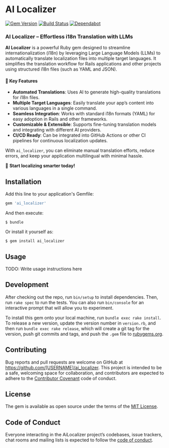 # AI Localizer
[![Gem Version](https://badge.fury.io/rb/ai_localizer.svg)](https://rubygems.org/gems/ai_localizer)
[![Build Status](https://github.com/sokmesakhiev/ai_localizer/workflows/Build%20Gem/badge.svg)](https://github.com/sokmesakhiev/ai_localizer/actions?query=workflow%3A%22Build+Gem%22)
[![Dependabot](https://img.shields.io/badge/dependabot-enabled-success.svg)](https://dependabot.com)

### AI Localizer – Effortless i18n Translation with LLMs  

**AI Localizer** is a powerful Ruby gem designed to streamline internationalization (i18n) by leveraging Large Language Models (LLMs) to automatically translate localization files into multiple target languages. It simplifies the translation workflow for Rails applications and other projects using structured i18n files (such as YAML and JSON).  

#### 🔹 **Key Features**  
- **Automated Translations**: Uses AI to generate high-quality translations for i18n files.  
- **Multiple Target Languages**: Easily translate your app’s content into various languages in a single command.  
- **Seamless Integration**: Works with standard i18n formats (YAML) for easy adoption in Rails and other frameworks.  
- **Customizable & Extensible**: Supports fine-tuning translation models and integrating with different AI providers.  
- **CI/CD Ready**: Can be integrated into GitHub Actions or other CI pipelines for continuous localization updates.  

With `ai_localizer`, you can eliminate manual translation efforts, reduce errors, and keep your application multilingual with minimal hassle.  

🚀 **Start localizing smarter today!**  

## Installation

Add this line to your application's Gemfile:

```ruby
gem 'ai_localizer'
```

And then execute:

    $ bundle

Or install it yourself as:

    $ gem install ai_localizer

## Usage

TODO: Write usage instructions here

## Development

After checking out the repo, run `bin/setup` to install dependencies. Then, run `rake spec` to run the tests. You can also run `bin/console` for an interactive prompt that will allow you to experiment.

To install this gem onto your local machine, run `bundle exec rake install`. To release a new version, update the version number in `version.rb`, and then run `bundle exec rake release`, which will create a git tag for the version, push git commits and tags, and push the `.gem` file to [rubygems.org](https://rubygems.org).

## Contributing

Bug reports and pull requests are welcome on GitHub at https://github.com/[USERNAME]/ai_localizer. This project is intended to be a safe, welcoming space for collaboration, and contributors are expected to adhere to the [Contributor Covenant](http://contributor-covenant.org) code of conduct.

## License

The gem is available as open source under the terms of the [MIT License](https://opensource.org/licenses/MIT).

## Code of Conduct

Everyone interacting in the AiLocalizer project’s codebases, issue trackers, chat rooms and mailing lists is expected to follow the [code of conduct](https://github.com/[USERNAME]/ai_localizer/blob/master/CODE_OF_CONDUCT.md).
